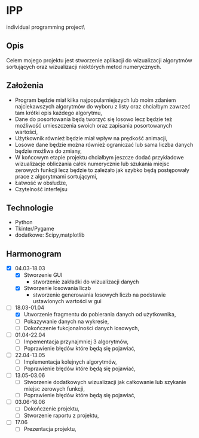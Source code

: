 # IPP
 individual programming project\
 
 ## Opis
Celem mojego projektu jest stworzenie aplikacji do wizualizacji algorytmów sortujących oraz wizualizacji niektórych metod numerycznych.

## Założenia
- Program będzie miał kilka najpopularniejszych lub moim zdaniem najciekawszych algorytmów do wyboru z listy oraz chciałbym zawrzeć tam krótki opis każdego algorytmu,
- Dane do posortowania będą tworzyć się losowo lecz będzie też możliwość umieszczenia swoich oraz zapisania posortowanych wartości,
- Użytkownik również będzie miał wpływ na prędkość animacji,
- Losowe dane będzie można również ograniczać lub sama liczba danych będzie możliwa do zmiany,
- W końcowym etapie projektu chciałbym jeszcze dodać przykładowe wizualizacje obliczania całek numerycznie lub szukania miejsc zerowych funkcji lecz będzie to zależało jak szybko będą postępowały prace z algorytmami sortującymi,
- Łatwość w obsłudze,
- Czytelność interfejsu
 
 ## Technologie
* Python
* Tkinter/Pygame
* dodatkowe: Scipy,matplotlib
 
## Harmonogram

- [x] 04.03-18.03 
    - [x] Stworzenie GUI
        - stworzenie zakładki do wizualizacji danych
    - [x] Stworzenie losowania liczb 
        - stworzenie generowania losowych liczb na podstawie ustawionych wartości w gui 
- [ ] 18.03-01.04 
    - [x] Utworzenie fragmentu do pobierania danych od użytkownika,
    - [ ] Pokazywanie danych na wykresie,
    - [ ] Dokończenie fukcjonalności danych losowych,
- [ ] 01.04-22.04
    - [ ] Impementacja przynajmniej 3 algorytmów,
    - [ ] Poprawienie błędów które będą się pojawiać,
- [ ] 22.04-13.05
    - [ ] Implementacja kolejnych algorytmów,
    - [ ] Poprawienie błędów które będą się pojawiać,
- [ ] 13.05-03.06
    - [ ] Stworzenie dodatkowych wizualizacji jak całkowanie lub szykanie miejsc zerowych funkcji,  
    - [ ] Poprawienie błędów które będą się pojawiać,
- [ ] 03.06-16.06
    - [ ] Dokończenie projektu,
    - [ ] Stworzenie raportu z projektu,
- [ ] 17.06
    - [ ] Prezentacja projektu,

